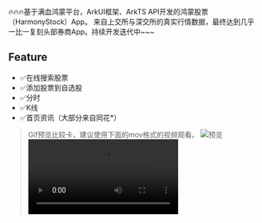 🔥🔥🔥基于满血鸿蒙平台，ArkUI框架、ArkTS API开发的鸿蒙股票（HarmonyStock）App。
来自上交所与深交所的真实行情数据，最终达到几乎一比一复刻头部券商App。持续开发迭代中~~~

## Feature
* ✅在线搜索股票
* ✅添加股票到自选股
* ✅分时
* ✅K线
* ✅首页资讯（大部分来自同花*）

> Gif预览比较卡，建议使用下面的mov格式的视频观看。
![预览](./Preview.gif)
![Mov预览](./Preview.mov)
